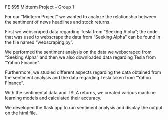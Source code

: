 FE 595 Midterm Project – Group 1

For our “Midterm Project" we wanted to analyze the relationship between the sentiment of news headlines and stock returns.

First we webscraped data regarding Tesla from “Seeking Alpha”; the code that was used to webscrape the data from “Seeking Alpha” can be found in the file named “webscraping.py”.

We performed the sentiment analysis on the data we webscraped from “Seeking Alpha” and then we also downloaded data regarding Tesla from “Yahoo Finance”.

Furthermore, we studied different aspects regarding the data obtained from the sentiment analysis and the data regarding Tesla taken from “Yahoo Finance”.

With the sentimental data and TSLA returns, we created various machine learning models and calculated their accuracy.

We developed the flask app to run sentiment analysis and display the output on the html file. 
